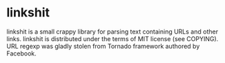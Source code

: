 linkshit
========

linkshit is a small crappy library for parsing text containing URLs and other links.
linkshit is distributed under the terms of MIT license (see COPYING).
URL regexp was gladly stolen from Tornado framework authored by Facebook.

